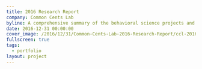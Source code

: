 ```yaml
---
title: 2016 Research Report
company: Common Cents Lab
byline: A comprehensive summary of the behavioral science projects and experiments conducted by Common Cents Lab in 2016
date: 2016-12-31 00:00:00
cover_image: /2016/12/31/Common-Cents-Lab-2016-Research-Report/ccl-2016-report-preview.png
fullscreen: true
tags:
  - portfolio
layout: project
---
```


<div class="pdf-wrapper" style="height: calc(100vh - var(--nav-height));">
  <object
    data="/2016/12/31/Common-Cents-Lab-2016-Research-Report/Common_Cents_Lab_End_of_Year_2016_Report.pdf"
    type="application/pdf"
    width="100%"
    height="100%"
    style="overflow: auto;"
  >
    <embed
      src="/2016/12/31/Common-Cents-Lab-2016-Research-Report/Common_Cents_Lab_End_of_Year_2016_Report.pdf"
      type="application/pdf"
      width="100%"
      height="100%"
    />
  </object>
</div>

<style>
.pdf-wrapper {
  position: relative;
  width: 100%;
  margin: 0;
  padding: 0;
  overflow: hidden;
}

.pdf-wrapper object,
.pdf-wrapper embed {
  position: absolute;
  top: 0;
  left: 0;
  width: 100% !important;
  height: 100% !important;
  border: none;
  margin: 0;
  padding: 0;
}

@media screen and (max-width: 768px) {
  .pdf-wrapper {
    height: calc(100vh - 60px) !important;
  }
}
</style>
